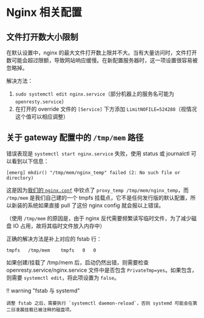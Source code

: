 # Nginx 相关配置

## 文件打开数大小限制

在默认设置中，nginx 的最大文件打开数上限并不大。当有大量访问时，文件打开数可能会超过限额，导致网站响应缓慢。在新配置服务器时，这一项设置很容易被忽略掉。

解决方法：

1. `sudo systemctl edit nginx.service`（部分机器上的服务名可能为 `openresty.service`）
2. 在打开的 override 文件的 `[Service]` 下方添加 `LimitNOFILE=524288`（视情况这个值可以相应调整）

## 关于 gateway 配置中的 `/tmp/mem` 路径

错误表现是 `systemctl start nginx.service` 失败，使用 status 或 journalctl 可以看到以下信息：

    [emerg] mkdir() "/tmp/mem/nginx_temp" failed (2: No such file or directory)

这是因为[我们的 `nginx.conf`](https://git.lug.ustc.edu.cn/ustclug/nginx-config/-/blob/d6f9bf7443117b4d6ebe0a566dc6bb48753a8f58/nginx.conf#L34) 中钦点了 `proxy_temp /tmp/mem/nginx_temp`，而 `/tmp/mem` 是我们自己建的一个 tmpfs 挂载点，它不是任何发行版的默认配置，所以新装的系统如果直接 pull 了这份 nginx config 就会报以上错误。

（使用 `/tmp/mem` 的原因是，由于 nginx 反代需要频繁读写临时文件，为了减少磁盘 IO 占用，故将其临时文件放入内存中）

正确的解决方法是补上对应的 fstab 行：

    tmpfs   /tmp/mem    tmpfs   0   0

如果创建/挂载了 /tmp/mem 后，启动仍然出错，则需要检查 openresty.service/nginx.service 文件中是否包含 `PrivateTmp=yes`。如果包含，则需要 `systemctl edit`，将此项设置为 `false`。

!! warning "fstab 与 systemd"

    调整 fstab 之后，需要执行 `systemctl daemon-reload`，否则 systemd 可能会在第二日凌晨挂载已被注释的磁盘项。
